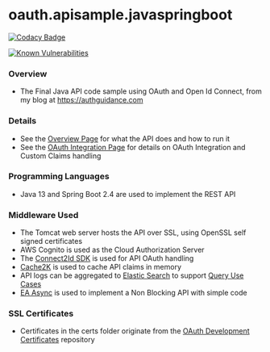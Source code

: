 # oauth.apisample.javaspringboot

[![Codacy Badge](https://app.codacy.com/project/badge/Grade/599ddc4dabcc4810b6ac9af8ddc8bc20)](https://www.codacy.com/gh/gary-archer/oauth.apisample.javaspringboot/dashboard?utm_source=github.com&amp;utm_medium=referral&amp;utm_content=gary-archer/oauth.apisample.javaspringboot&amp;utm_campaign=Badge_Grade)

[![Known Vulnerabilities](https://snyk.io/test/github/gary-archer/oauth.apisample.javaspringboot/badge.svg?targetFile=pom.xml)](https://snyk.io/test/github/gary-archer/oauth.apisample.javaspringboot?targetFile=pom.xml&x=2)

### Overview 

* The Final Java API code sample using OAuth and Open Id Connect, from my blog at https://authguidance.com

### Details

* See the [Overview Page](https://authguidance.com/2019/03/24/java-spring-boot-api-overview/) for what the API does and how to run it
* See the [OAuth Integration Page](https://authguidance.com/2019/03/24/java-spring-boot-api-coding-key-points/) for details on OAuth Integration and Custom Claims handling

### Programming Languages

* Java 13 and Spring Boot 2.4 are used to implement the REST API

### Middleware Used

* The Tomcat web server hosts the API over SSL, using OpenSSL self signed certificates 
* AWS Cognito is used as the Cloud Authorization Server
* The [Connect2Id SDK](https://connect2id.com/products/nimbus-oauth-openid-connect-sdk) is used for API OAuth handling
* [Cache2K](https://cache2k.org) is used to cache API claims in memory
* API logs can be aggregated to [Elastic Search](https://authguidance.com/2019/07/19/log-aggregation-setup/) to support [Query Use Cases](https://authguidance.com/2019/08/02/intelligent-api-platform-analysis/)
* [EA Async](https://github.com/electronicarts/ea-async) is used to implement a Non Blocking API with simple code

### SSL Certificates

* Certificates in the certs folder originate from the [OAuth Development Certificates](https://github.com/gary-archer/oauth.developmentcertificates) repository
